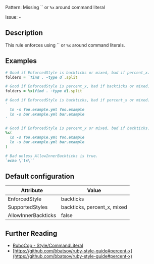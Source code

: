 Pattern: Missing `` or `%x` around command literal

Issue: -

## Description

This rule enforces using `` or `%x` around command literals.

## Examples

```ruby
# Good if EnforcedStyle is backticks or mixed, bad if percent_x.
folders = `find . -type d`.split

# Good if EnforcedStyle is percent_x, bad if backticks or mixed.
folders = %x(find . -type d).split

# Good if EnforcedStyle is backticks, bad if percent_x or mixed.
`
  ln -s foo.example.yml foo.example
  ln -s bar.example.yml bar.example
`

# Good if EnforcedStyle is percent_x or mixed, bad if backticks.
%x(
  ln -s foo.example.yml foo.example
  ln -s bar.example.yml bar.example
)

# Bad unless AllowInnerBackticks is true.
`echo \`ls\``
```

## Default configuration

Attribute | Value
--- | ---
EnforcedStyle | backticks
SupportedStyles | backticks, percent_x, mixed
AllowInnerBackticks | false

## Further Reading

* [RuboCop - Style/CommandLiteral](https://docs.rubocop.org/rubocop/cops_style.html#stylecommandliteral)
* [https://github.com/bbatsov/ruby-style-guide#percent-x](https://github.com/bbatsov/ruby-style-guide#percent-x)
